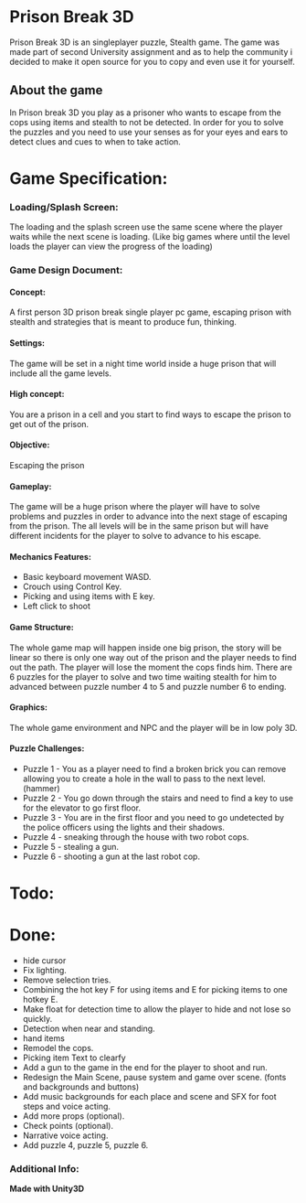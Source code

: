 
# Prison Break 3D

Prison Break 3D is an singleplayer puzzle, Stealth game. The game was made part of second University assignment and as to help the community i decided to make it open source for you to copy and even use it for yourself.


## About the game
In Prison break 3D you play as a prisoner who wants to escape from the cops using items and stealth to not be detected. In order for you to solve the puzzles and you need to use your senses as for your eyes and ears to detect clues and cues to when to take action.


# Game Specification:
  ### Loading/Splash Screen:
The loading and the splash screen use the same scene where the player waits while the next scene is loading. (Like big games where until the level loads the player can view the progress of the loading)
### Game Design Document:
#### Concept: 
A first person 3D prison break single player pc game, escaping prison with stealth and strategies that is meant to produce fun, thinking.

#### Settings:
The game will be set in a night time world inside a huge prison that will include all the game levels.

#### High concept:
You are a prison in a cell and you start to find ways to escape the prison to get out of the prison.

#### Objective:
Escaping the prison

#### Gameplay:
The game will be a huge prison where the player will have to solve problems and puzzles in order to advance into the next stage of escaping from the prison. The all levels will be in the same prison but will have different incidents for the player to solve to advance to his escape.

#### Mechanics Features:
- Basic keyboard movement WASD.
- Crouch using Control Key.
- Picking and using items with E key.
- Left click to shoot

#### Game Structure:
The whole game map will happen inside one big prison, the story will be linear so there is only one way out of the prison and the player needs to find out the path.
The player will lose the moment the cops finds him.
There are 6 puzzles for the player to solve and two time waiting stealth for him to advanced between puzzle number 4 to 5 and puzzle number 6 to ending.

#### Graphics:
The whole game environment and NPC and the player will be in low poly 3D.





#### Puzzle Challenges:
- Puzzle 1 - You as a player need to find a broken brick you can remove allowing you to create a hole in the wall to pass to the next level. (hammer)
- Puzzle 2 - You go down through the stairs and need to find a key to use for the elevator to go first floor.
- Puzzle 3 - You are in the first floor and you need to go undetected by the police officers using the lights and their shadows.
- Puzzle 4 - sneaking through the house with two robot cops.
- Puzzle 5 - stealing a gun.
- Puzzle 6 - shooting a gun at the last robot cop.
  

# Todo:



# Done:
- hide cursor
- Fix lighting.
- Remove selection tries.
- Combining the hot key F for using items and E for picking items to one hotkey E.
- Make float for detection time to allow the player to hide and not lose so quickly.
- Detection when near and standing.
- hand items
- Remodel the cops.
- Picking item Text to clearfy
- Add a gun to the game in the end for the player to shoot and run.
- Redesign the Main Scene, pause system and game over scene. (fonts and backgrounds and buttons)
- Add music backgrounds for each place and scene and SFX for foot steps and voice acting.
- Add more props (optional).
- Check points (optional). 
- Narrative voice acting.
- Add puzzle 4, puzzle 5, puzzle 6.


### Additional Info:
**Made with Unity3D**

